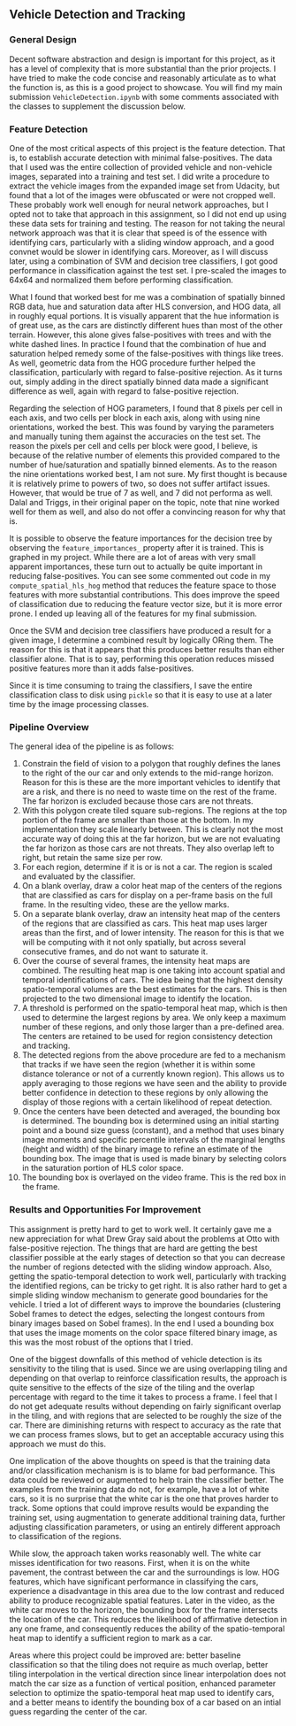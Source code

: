 ## __Vehicle Detection and Tracking__


### General Design

Decent software abstraction and design is important for this project, as it has a level of complexity that is more substantial than the prior projects.  I have tried to make the code concise and reasonably articulate as to what the function is, as this is a good project to showcase.  You will find my main submission `VehicleDetection.ipynb` with some comments associated with the classes to supplement the discussion below.



### Feature Detection 

One of the most critical aspects of this project is the feature detection.  That is, to establish accurate detection with minimal false-positives.  The data that I used was the entire collection of provided vehicle and non-vehicle images, separated into a training and test set.  I did write a procedure to extract the vehicle images from the expanded image set from Udacity, but found that a lot of the images were obfuscated or were not cropped well.  These probably work well enough for neural network approaches, but I opted not to take that approach in this assignment, so I did not end up using these data sets for training and testing.  The reason for not taking the neural network approach was that it is clear that speed is of the essence with identifying cars, particularly with a sliding window approach, and a good convnet would be slower in identifying cars.  Moreover, as I will discuss later, using a combination of SVM and decision tree classifiers, I got good performance in classification against the test set.  I pre-scaled the images to 64x64 and normalized them before performing classification.

What I found that worked best for me was a combination of spatially binned RGB data, hue and saturation data after HLS conversion, and HOG data, all in roughly equal portions.  It is visually apparent that the hue information is of great use, as the cars are distinctly different hues than most of the other terrain.  However, this alone gives false-positives with trees and with the white dashed lines.  In practice I found that the combination of hue and saturation helped remedy some of the false-positives with things like trees.  As well, geometric data from the HOG procedure further helped the classification, particularly with regard to false-positive rejection.  As it turns out, simply adding in the direct spatially binned data made a significant difference as well, again with regard to false-positive rejection.  

Regarding the selection of HOG parameters, I found that 8 pixels per cell in each axis, and two cells per block in each axis, along with using nine orientations, worked the best.  This was found by varying the parameters and manually tuning them against the accuracies on the test set.  The reason the pixels per cell and cells per block were good, I believe, is because of the relative number of elements this provided compared to the number of hue/saturation and spatially binned elements.  As to the reason the nine orientations worked best, I am not sure.  My first thought is because it is relatively prime to powers of two, so does not suffer artifact issues.  However, that would be true of 7 as well, and 7 did not performa as well.  Dalal and Triggs, in their original paper on the topic, note that nine worked well for them as well, and also do not offer a convincing reason for why that is.

It is possible to observe the feature importances for the decision tree by observing the `feature_importances_` property after it is trained.  This is graphed in my project.  While there are a lot of areas with very small apparent importances, these turn out to actually be quite important in reducing false-positives.  You can see some commented out code in my `compute_spatial_hls_hog` method that reduces the feature space to those features with more substantial contributions.  This does improve the speed of classification due to reducing the feature vector size, but it is more error prone.  I ended up leaving all of the features for my final submission.

Once the SVM and decision tree classifiers have produced a result for a given image, I determine a combined result by logically ORing them.  The reason for this is that it appears that this produces better results than either classifier alone.  That is to say, performing this operation reduces missed positive features more than it adds false-positives.

Since it is time consuming to traing the classifiers, I save the entire classification class to disk using `pickle` so that it is easy to use at a later time by the image processing classes.



### Pipeline Overview

The general idea of the pipeline is as follows:

 1. Constrain the field of vision to a polygon that roughly defines the lanes to the right of the our car and only extends to the mid-range horizon.  Reason for this is these are the more important vehicles to identify that are a risk, and there is no need to waste time on the rest of the frame. The far horizon is excluded because those cars are not threats.
 2. With this polygon create tiled square sub-regions.  The regions at the top portion of the frame are smaller than those at the bottom. In my implementation they scale linearly between.  This is clearly not the most accurate way of doing this at the far horizon, but we are not evaluating the far horizon as those cars are not threats.  They also overlap left to right, but retain the same size per row.
 3. For each region, determine if it is or is not a car.  The region is scaled and evaluated by the classifier.
 4. On a blank overlay, draw a color heat map of the centers of the regions that are classified as cars for display on a per-frame basis on the full frame.  In the resulting video, these are the yellow marks.
 5. On a separate blank overlay, draw an intensity heat map of the centers of the regions that are classified as cars.  This heat map uses larger areas than the first, and of lower intensity.  The reason for this is that we will be computing with it not only spatially, but across several consecutive frames, and do not want to saturate it.
 6. Over the course of several frames, the intensity heat maps are combined.  The resulting heat map is one taking into account spatial and temporal identifications of cars.  The idea being that the highest density spatio-temporal volumes are the best estimates for the cars.  This is then projected to the two dimensional image to identify the location.
 7. A threshold is performed on the spatio-temporal heat map, which is then used to determine the largest regions by area.  We only keep a maximum number of these regions, and only those larger than a pre-defined area.  The centers are retained to be used for region consistency detection and tracking.
 8. The detected regions from the above procedure are fed to a mechanism that tracks if we have seen the region (whether it is within some distance tolerance or not of a currently known region).  This allows us to apply averaging to those regions we have seen and the ability to provide better confidence in detection to these regions by only allowing the display of those regions with a certain likelihood of repeat detection.
 9. Once the centers have been detected and averaged, the bounding box is determined.  The bounding box is determined using an initial starting point and a bound size guess (constant), and a method that uses binary image moments and specific percentile intervals of the marginal lengths (height and width) of the binary image to refine an estimate of the bounding box.  The image that is used is made binary by selecting colors in the saturation portion of HLS color space.
 10. The bounding box is overlayed on the video frame.  This is the red box in the frame.  



### Results and Opportunities For Improvement

This assignment is pretty hard to get to work well.  It certainly gave me a new appreciation for what Drew Gray said about the problems at Otto with false-positive rejection.  The things that are hard are getting the best classifier possible at the early stages of detection so that you can decrease the number of regions detected with the sliding window approach.  Also, getting the spatio-temporal detection to work well, particularly with tracking the identified regions, can be tricky to get right.  It is also rather hard to get a simple sliding window mechanism to generate good boundaries for the vehicle.  I tried a lot of different ways to improve the boundaries (clustering Sobel frames to detect the edges, selecting the longest contours from binary images based on Sobel frames).  In the end I used a bounding box that uses the image moments on the color space filtered binary image, as this was the most robust of the options that I tried.  

One of the biggest downfalls of this method of vehicle detection is its sensitivity to the tiling that is used.  Since we are using overlapping tiling and depending on that overlap to reinforce classification results, the approach is quite sensitive to the effects of the size of the tiling and the overlap percentage with regard to the time it takes to process a frame.  I feel that I do not get adequate results without depending on fairly significant overlap in the tiling, and with regions that are selected to be roughly the size of the car.  There are diminishing returns with respect to accuracy as the rate that we can process frames slows, but to get an acceptable accuracy using this approach we must do this.  

One implication of the above thoughts on speed is that the training data and/or classification mechanism is is to blame for bad performance.  This data could be reviewed or augmented to help train the classifier better.  The examples from the training data do not, for example, have a lot of white cars, so it is no surprise that the white car is the one that proves harder to track.  Some options that could improve results would be expanding the training set, using augmentation to generate additional training data, further adjusting classification parameters, or using an entirely different approach to classification of the regions. 

While slow, the approach taken works reasonably well.  The white car misses identification for two reasons.  First, when it is on the white pavement, the contrast between the car and the surroundings is low.  HOG features, which have significant performance in classifying the cars, experience a disadvantage in this area due to the low contrast and reduced ability to produce recognizable spatial features.  Later in the video, as the white car moves to the horizon, the bounding box for the frame intersects the location of the car.  This reduces the likelihood of affirmative detection in any one frame, and consequently reduces the ability of the spatio-temporal heat map to identify a sufficient region to mark as a car.

Areas where this project could be improved are: better baseline classification so that the tiling does not require as much overlap, better tiling interpolation in the vertical direction since linear interpolation does not match the car size as a function of vertical position, enhanced parameter selection to optimize the spatio-temporal heat map used to identify cars, and a better means to identify the bounding box of a car based on an intial guess regarding the center of the car.

